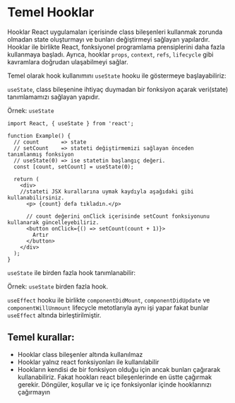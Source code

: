 # Temel Hooklar

Hooklar React uygulamaları içerisinde class bileşenleri kullanmak zorunda olmadan state oluşturmayı ve bunları değiştirmeyi sağlayan yapılardır. Hooklar ile birlikte React, fonksiyonel programlama prensiplerini daha fazla kullanmaya başladı. Ayrıca, hooklar `props`, `context`, `refs`, `lifecycle` gibi kavramlara doğrudan ulaşabilmeyi sağlar.

Temel olarak hook kullanımını `useState` hooku ile göstermeye başlayabiliriz:

`useState`, class bileşenine ihtiyaç duymadan bir fonksiyon açarak veri(state) tanımlamamızı sağlayan yapıdır.

Örnek: `useState`

```
import React, { useState } from 'react';

function Example() {
  // count       => state
  // setCount    => stateti değiştirmemizi sağlayan önceden tanımlanmış fonksiyon
  // useState(0) => ise statetin başlangıç değeri.
  const [count, setCount] = useState(0);

  return (
    <div>
    //stateti JSX kurallarına uymak kaydıyla aşağıdaki gibi kullanabilirsiniz.
      <p> {count} defa tıkladın.</p>

      // count değerini onClick içerisinde setCount fonksiyonunu kullanarak güncelleyebiliriz.
      <button onClick={() => setCount(count + 1)}>
        Artır
      </button>
    </div>
  );
}
```

`useState` ile birden fazla hook tanımlanabilir:

Örnek: `useState` birden fazla hook.

`useEffect` hooku ile birlikte `componentDidMount`, `componentDidUpdate` ve `componentWillUnmount` lifecycle metotlarıyla aynı işi yapar fakat bunlar `useEffect` altında birleştirilmiştir.

## Temel kurallar:

- Hooklar class bileşenler altında kullanılmaz
- Hooklar yalnız react fonksiyonları ile kullanılabilir
- Hookların kendisi de bir fonksiyon olduğu için ancak bunları çağırarak kullanabiliriz. Fakat hookları react bileşenlerinde en üstte çağırmak gerekir. Döngüler, koşullar ve iç içe fonksiyonlar içinde hooklarınızı çağırmayın
